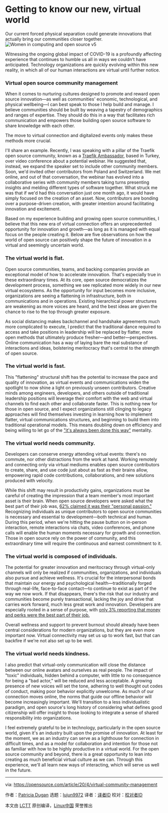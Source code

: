 [#]: collector: (lujun9972)
[#]: translator: ( )
[#]: reviewer: ( )
[#]: publisher: ( )
[#]: url: ( )
[#]: subject: (Getting to know our new, virtual world)
[#]: via: (https://opensource.com/article/20/4/virtual-community-management)
[#]: author: (Patricia Dugan https://opensource.com/users/patricia-dugan)

Getting to know our new, virtual world
======
Our current forced physical separation could generate innovations that
actually bring our communities closer together.
![Women in computing and open source v5][1]

Witnessing the ongoing global impact of COVID-19 is a profoundly affecting experience that continues to humble us all in ways we couldn't have anticipated. Technology organizations are quickly evolving within this new reality, in which all of our human interactions are virtual until further notice.

### Virtual open source community management

When it comes to nurturing cultures designed to promote and reward open source innovation—as well as communities' economic, technological, and physical wellbeing—I can best speak to those I help build and manage. I believe communities should be built by weaving a tapestry of demographics and ranges of expertise. They should do this in a way that facilitates rich communication and empowers those building open source software to share knowledge with each other.

The move to virtual connection and digitalized events only makes these methods more crucial.

I'll share an example. Recently, I was speaking with a pillar of the Traefik open source community, known as a [Traefik Ambassador][2], based in Turkey, over video conference about a potential webinar. He suggested that, instead, we expand the speaker set to include other community members. Soon, we'd invited other contributors from Poland and Switzerland. We met online, and out of that conversation, the webinar has evolved into a collaborative series with community members taking turns presenting insights and melding different types of software together. What struck me was that if we'd had this conversation just one month ago, it would have simply focused on the creation of an asset. Now, contributors are bonding over a purpose-driven creation, with greater intention around facilitating innovation and excitement.

Based on my experience building and growing open source communities, I believe that this new era of virtual connection offers an unprecedented opportunity for innovation and growth—as long as it is managed with equal focus on the people creating it. Below are five observations on how the world of open source can positively shape the future of innovation in a virtual and seemingly uncertain world.

### The virtual world is flat.

Open source communities, teams, and backing companies provide an exceptional model of how to accelerate innovation. That's especially true in these extraordinary times. At its core, open source democratizes the development process, something we see replicated more widely in our new virtual ecosystems. As the opportunity for input becomes more inclusive, organizations are seeing a flattening in infrastructure, both in communications and in operations. Existing hierarchical power structures are weakening as more voices are heard, and the best ideas are given the chance to rise to the top through greater exposure.

As social distancing makes backchannel and handshake agreements much more complicated to execute, I predict that the traditional dance required to access and take positions in leadership will be replaced by flatter, more open methods that ultimately produce fresher—and better—perspectives. Online communication has a way of laying bare the real substance of interactions and ideas, bolstering meritocracy that's central to the strength of open source.

### The virtual world is fast.

This "flattening" structural shift has the potential to increase the pace and quality of innovation, as virtual events and communications widen the spotlight to now shine a light on previously unseen contributors. Creative minds among engineers, developers, and others outside of traditional leadership positions will leverage their comfort with the web and virtual channels to find each other and collaborate faster. This is nothing new for those in open source, and I expect organizations still clinging to legacy approaches will find themselves investing in learning how to implement flatter, virtual communications structures, and beginning to build them into traditional operational models. This means doubling down on efficiency and being willing to let go of the ["it's always been done this way"][3] mentality.

### The virtual world needs community.

Developers can conserve energy attending virtual events: there's no commute, nor other distractions from the work at hand. Working remotely and connecting only via virtual mediums enables open source contributors to create, share, and use code just about as fast as their brains allow, empowering rapid code contributions, collaborations, and new solutions produced with velocity.

While this shift may result in productivity gains, organizations must be careful of creating the impression that a team member's most important asset is their brain. When open source developers were asked what the best part of their job was, [62% claimed it was their "personal passion."][4] Recognizing individuals as unique contributors to open source communities is necessary and essential to development—both technical and human. During this period, when we're hitting the pause button on in-person interaction, remote interactions via chats, video conferences, and phone calls will enable the human moments necessary for growth and connection. Those in open source rely on the power of community, and this extraordinary time will require the continuous and earnest commitment to it.

### The virtual world is composed of individuals.

The potential for greater innovation and meritocracy through virtual-only channels will only be realized if communities, organizations, and individuals also pursue and achieve wellness. It's crucial for the interpersonal bonds that maintain our energy and psychological health—traditionally forged through real-life, face-to-face contact—to continue to exist as part of the way we now work. If that disappears, there's the risk that our industry and communities become purely transactional, lacking the joy and drive that carries work forward, much less great work and innovation. Developers are especially rooted in a sense of purpose, with [only 3% reporting that money and perks were the best part of their job.][4]

Overall wellness and support to prevent burnout should already have been central considerations for modern organizations, but they are even more important now. Virtual connectivity may set us up to work fast, but that can backfire if we're not also set up to be well.

### The virtual world needs kindness.

I also predict that virtual-only communication will close the distance between our online avatars and ourselves as real people. The impact of "toxic" individuals, hidden behind a computer, with little to no consequence for being a "bad actor," will be reduced and less acceptable. A growing presence of new voices will set the tone, adhering to well thought out codes of conduct, making poor behavior explicitly unwelcome. As much of our connection moves online, the norms that guide our offline behavior will become increasingly important. We'll transition to a less individualistic paradigm, and open source's long history of considering what defines good citizenship will offer insight to those looking to integrate a sense of shared responsibility into organizations.

I feel extremely grateful to be in technology, particularly in the open source world, given it's an industry built upon the promise of innovation. At least for the moment, we as an industry can serve as a lighthouse for connection in difficult times, and as a model for collaboration and intention for those not as familiar with how to be highly productive in a virtual world. For the open source community and beyond, there is a great opportunity to lean into creating as much beneficial virtual culture as we can. Through this experience, we'll all learn new ways of interacting, which will serve us well in the future.

--------------------------------------------------------------------------------

via: https://opensource.com/article/20/4/virtual-community-management

作者：[Patricia Dugan][a]
选题：[lujun9972][b]
译者：[译者ID](https://github.com/译者ID)
校对：[校对者ID](https://github.com/校对者ID)

本文由 [LCTT](https://github.com/LCTT/TranslateProject) 原创编译，[Linux中国](https://linux.cn/) 荣誉推出

[a]: https://opensource.com/users/patricia-dugan
[b]: https://github.com/lujun9972
[1]: https://opensource.com/sites/default/files/styles/image-full-size/public/lead-images/OSDC_women_computing_5.png?itok=YHpNs_ss (Women in computing and open source v5)
[2]: https://info.containo.us/traefik-ambassador-program
[3]: https://goleansixsigma.com/the-most-dangerous-phrase/
[4]: https://www.linuxfoundation.org/wp-content/uploads/2019/10/osjobsreport_2018.pdf
